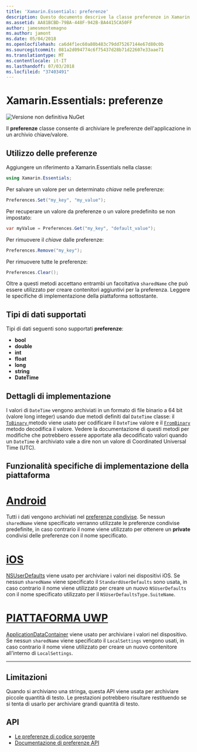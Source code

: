 ```yaml
---
title: 'Xamarin.Essentials: preferenze'
description: Questo documento descrive la classe preferenze in Xamarin.Essentials, che consente di salvare le preferenze dell'applicazione in un archivio chiave/valore. Illustra come usare la classe e i tipi di dati che possono essere archiviati.
ms.assetid: AA81BCBD-79BA-448F-942B-BA4415CA50FF
author: jamesmontemagno
ms.author: jamont
ms.date: 05/04/2018
ms.openlocfilehash: ca6d4f1ec60a80b483c79dd75267144e67d80c0b
ms.sourcegitcommit: 081a2d094774c6f75437d28b71d22607e33aae71
ms.translationtype: MT
ms.contentlocale: it-IT
ms.lasthandoff: 07/03/2018
ms.locfileid: "37403491"
---
```

# <a name="xamarinessentials-preferences"></a>Xamarin.Essentials: preferenze

![Versione non definitiva NuGet](~/media/shared/pre-release.png)

Il **preferenze** classe consente di archiviare le preferenze dell'applicazione in un archivio chiave/valore.

## <a name="using-preferences"></a>Utilizzo delle preferenze

Aggiungere un riferimento a Xamarin.Essentials nella classe:

```csharp
using Xamarin.Essentials;
```

Per salvare un valore per un determinato _chiave_ nelle preferenze:

```csharp
Preferences.Set("my_key", "my_value");
```

Per recuperare un valore da preferenze o un valore predefinito se non impostato:

```csharp
var myValue = Preferences.Get("my_key", "default_value");
```

Per rimuovere il _chiave_ dalle preferenze:

```csharp
Preferences.Remove("my_key");
```

Per rimuovere tutte le preferenze:

```csharp
Preferences.Clear();
```

Oltre a questi metodi accettano entrambi un facoltativa `sharedName` che può essere utilizzato per creare contenitori aggiuntivi per la preferenza. Leggere le specifiche di implementazione della piattaforma sottostante.

## <a name="supported-data-types"></a>Tipi di dati supportati

Tipi di dati seguenti sono supportati **preferenze**:

- **bool**
- **double**
- **int**
- **float**
- **long**
- **string**
- **DateTime**

## <a name="implementation-details"></a>Dettagli di implementazione

I valori di `DateTime` vengono archiviati in un formato di file binario a 64 bit (valore long integer) usando due metodi definiti dal `DateTime` classe: il [ `ToBinary` ](xref:System.DateTime.ToBinary) metodo viene usato per codificare il `DateTime` valore e il [ `FromBinary` ](xref:System.DateTime.FromBinary(System.Int64)) metodo decodifica il valore. Vedere la documentazione di questi metodi per modifiche che potrebbero essere apportate alla decodificato valori quando un `DateTime` è archiviato vale a dire non un valore di Coordinated Universal Time (UTC).

## <a name="platform-implementation-specifics"></a>Funzionalità specifiche di implementazione della piattaforma

# <a name="androidtabandroid"></a>[Android](#tab/android)

Tutti i dati vengono archiviati nel [preferenze condivise](https://developer.android.com/training/data-storage/shared-preferences.html). Se nessun `sharedName` viene specificato verranno utilizzate le preferenze condivise predefinite, in caso contrario il nome viene utilizzato per ottenere un **private** condivisi delle preferenze con il nome specificato.

# <a name="iostabios"></a>[iOS](#tab/ios)

[NSUserDefaults](https://docs.microsoft.com/en-us/xamarin/ios/app-fundamentals/user-defaults) viene usato per archiviare i valori nei dispositivi iOS. Se nessun `sharedName` viene specificato il `StandardUserDefaults` sono usata, in caso contrario il nome viene utilizzato per creare un nuovo `NSUserDefaults` con il nome specificato utilizzato per il `NSUserDefaultsType.SuiteName`.

# <a name="uwptabuwp"></a>[PIATTAFORMA UWP](#tab/uwp)

[ApplicationDataContainer](https://docs.microsoft.com/en-us/uwp/api/windows.storage.applicationdatacontainer) viene usato per archiviare i valori nel dispositivo. Se nessun `sharedName` viene specificato il `LocalSettings` vengono usati, in caso contrario il nome viene utilizzato per creare un nuovo contenitore all'interno di `LocalSettings`.

--------------

## <a name="limitations"></a>Limitazioni

Quando si archiviano una stringa, questa API viene usata per archiviare piccole quantità di testo.  Le prestazioni potrebbero risultare restituendo se si tenta di usarlo per archiviare grandi quantità di testo.

## <a name="api"></a>API

- [Le preferenze di codice sorgente](https://github.com/xamarin/Essentials/tree/master/Xamarin.Essentials/Preferences)
- [Documentazione di preferenze API](xref:Xamarin.Essentials.Preferences)
